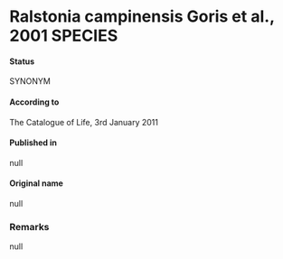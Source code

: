 # Ralstonia campinensis Goris et al., 2001 SPECIES

#### Status
SYNONYM

#### According to
The Catalogue of Life, 3rd January 2011

#### Published in
null

#### Original name
null

### Remarks
null